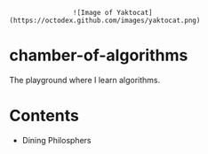                     ![Image of Yaktocat](https://octodex.github.com/images/yaktocat.png)

# chamber-of-algorithms
The playground where I learn algorithms.

# Contents
* Dining Philosphers
